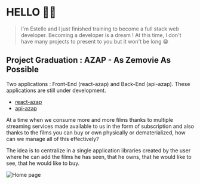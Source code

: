 # HELLO 👋🏻

> I'm Estelle and I just finished training to become a full stack web developer. Becoming a developer is a dream ! At this time, I don't have many projects to present to you but it won't be long 😁

## Project Graduation : AZAP - As Zemovie As Possible

Two applications : Front-End (react-azap) and Back-End (api-azap). These applications are still under development.

- [react-azap](https://github.com/Estelle-K/react-azap)
- [api-azap](https://github.com/Estelle-K/api-azap)

At a time when we consume more and more films thanks to
multiple streaming services made available to us in the form of
subscription and also thanks to the films you can buy or own physically or dematerialized, how can we
manage all of this effectively?

The idea is to centralize in a single application libraries created by the user where he can add the films he has seen, that he owns, that he would like to see, that he would like to buy.

![Home page](/images/images01.png)